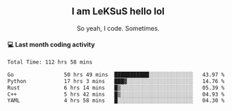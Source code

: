 <h2 align="center">I am LeKSuS hello lol</h2>
<p align="center">So yeah, I code. Sometimes.</p>

#### :computer: Last month coding activity
<!--START_SECTION:waka-->

```txt
Total Time: 112 hrs 58 mins

Go                50 hrs 49 mins  ███████████░░░░░░░░░░░░░░   43.97 %
Python            17 hrs 3 mins   ███▓░░░░░░░░░░░░░░░░░░░░░   14.76 %
Rust              6 hrs 14 mins   █▒░░░░░░░░░░░░░░░░░░░░░░░   05.39 %
C++               5 hrs 42 mins   █▒░░░░░░░░░░░░░░░░░░░░░░░   04.93 %
YAML              4 hrs 58 mins   █░░░░░░░░░░░░░░░░░░░░░░░░   04.30 %
```

<!--END_SECTION:waka-->
